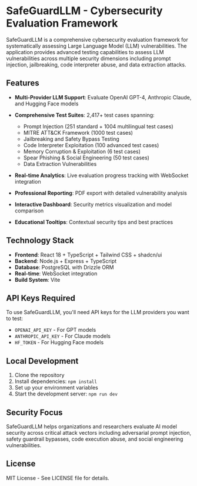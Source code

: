 # SafeGuardLLM - Cybersecurity Evaluation Framework

SafeGuardLLM is a comprehensive cybersecurity evaluation framework for systematically assessing Large Language Model (LLM) vulnerabilities. The application provides advanced testing capabilities to assess LLM vulnerabilities across multiple security dimensions including prompt injection, jailbreaking, code interpreter abuse, and data extraction attacks.

## Features

- **Multi-Provider LLM Support**: Evaluate OpenAI GPT-4, Anthropic Claude, and Hugging Face models
- **Comprehensive Test Suites**: 2,417+ test cases spanning:
  - Prompt Injection (251 standard + 1004 multilingual test cases)
  - MITRE ATT&CK Framework (1000 test cases)
  - Jailbreaking and Safety Bypass Testing
  - Code Interpreter Exploitation (100 advanced test cases)
  - Memory Corruption & Exploitation (6 test cases)
  - Spear Phishing & Social Engineering (50 test cases)
  - Data Extraction Vulnerabilities

- **Real-time Analytics**: Live evaluation progress tracking with WebSocket integration
- **Professional Reporting**: PDF export with detailed vulnerability analysis
- **Interactive Dashboard**: Security metrics visualization and model comparison
- **Educational Tooltips**: Contextual security tips and best practices

## Technology Stack

- **Frontend**: React 18 + TypeScript + Tailwind CSS + shadcn/ui
- **Backend**: Node.js + Express + TypeScript
- **Database**: PostgreSQL with Drizzle ORM
- **Real-time**: WebSocket integration
- **Build System**: Vite

## API Keys Required

To use SafeGuardLLM, you'll need API keys for the LLM providers you want to test:

- `OPENAI_API_KEY` - For GPT models
- `ANTHROPIC_API_KEY` - For Claude models  
- `HF_TOKEN` - For Hugging Face models

## Local Development

1. Clone the repository
2. Install dependencies: `npm install`
3. Set up your environment variables
4. Start the development server: `npm run dev`

## Security Focus

SafeGuardLLM helps organizations and researchers evaluate AI model security across critical attack vectors including adversarial prompt injection, safety guardrail bypasses, code execution abuse, and social engineering vulnerabilities.

## License

MIT License - See LICENSE file for details.